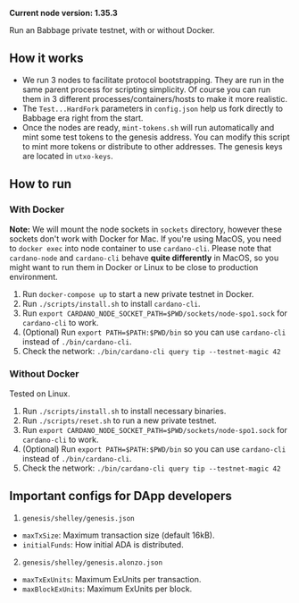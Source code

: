 **Current node version: 1.35.3**

Run an Babbage private testnet, with or without Docker.

## How it works

- We run 3 nodes to facilitate protocol bootstrapping. They are run in the same parent process for scripting simplicity. Of course you can run them in 3 different processes/containers/hosts to make it more realistic.
- The `Test...HardFork` parameters in `config.json` help us fork directly to Babbage era right from the start.
- Once the nodes are ready, `mint-tokens.sh` will run automatically and mint some test tokens to the genesis address. You can modify this script to mint more tokens or distribute to other addresses. The genesis keys are located in `utxo-keys`.

## How to run

### With Docker

**Note:** We will mount the node sockets in `sockets` directory, however these sockets don't work with Docker for Mac. If you're using MacOS, you need to `docker exec` into node container to use `cardano-cli`. Please note that `cardano-node` and `cardano-cli` behave **quite differently** in MacOS, so you might want to run them in Docker or Linux to be close to production environment.

1. Run `docker-compose up` to start a new private testnet in Docker.
2. Run `./scripts/install.sh` to install `cardano-cli`.
3. Run `export CARDANO_NODE_SOCKET_PATH=$PWD/sockets/node-spo1.sock` for `cardano-cli` to work.
4. (Optional) Run `export PATH=$PATH:$PWD/bin` so you can use `cardano-cli` instead of `./bin/cardano-cli`.
5. Check the network: `./bin/cardano-cli query tip --testnet-magic 42`

### Without Docker

Tested on Linux.

1. Run `./scripts/install.sh` to install necessary binaries.
2. Run `./scripts/reset.sh` to run a new private testnet.
3. Run `export CARDANO_NODE_SOCKET_PATH=$PWD/sockets/node-spo1.sock` for `cardano-cli` to work.
4. (Optional) Run `export PATH=$PATH:$PWD/bin` so you can use `cardano-cli` instead of `./bin/cardano-cli`.
5. Check the network: `./bin/cardano-cli query tip --testnet-magic 42`

## Important configs for DApp developers

1. `genesis/shelley/genesis.json`

- `maxTxSize`: Maximum transaction size (default 16kB).
- `initialFunds`: How initial ADA is distributed.

2. `genesis/shelley/genesis.alonzo.json`

- `maxTxExUnits`: Maximum ExUnits per transaction.
- `maxBlockExUnits`: Maximum ExUnits per block.

